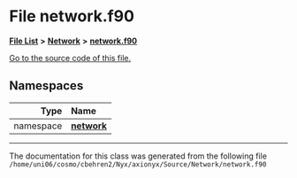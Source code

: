 
# File network.f90


[**File List**](files.md) **>** [**Network**](dir_42bb2cb79beb2277fb25f45fdc565a0d.md) **>** [**network.f90**](network_8f90.md)

[Go to the source code of this file.](network_8f90_source.md)












## Namespaces

| Type | Name |
| ---: | :--- |
| namespace | [**network**](namespacenetwork.md) <br> |















------------------------------
The documentation for this class was generated from the following file `/home/uni06/cosmo/cbehren2/Nyx/axionyx/Source/Network/network.f90`
